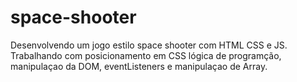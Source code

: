 # space-shooter
Desenvolvendo um jogo estilo space shooter com HTML CSS e JS. Trabalhando com posicionamento em CSS lógica de programção, manipulaçao da DOM, eventListeners e manipulaçao de Array.
